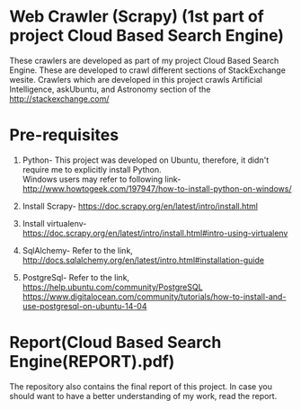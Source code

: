 # Web Crawler (Scrapy) (1st part of project Cloud Based Search Engine)

These crawlers are developed as part of my project Cloud Based Search Engine. These are developed to crawl different sections of StackExchange wesite. Crawlers which are developed in this project crawls Artificial Intelligence, askUbuntu, and Astronomy section of the http://stackexchange.com/

# Pre-requisites

1. Python- This project was developed on Ubuntu, therefore, it didn't require me to explicitly install Python.<br>
   Windows users may refer to following link- <br>
   http://www.howtogeek.com/197947/how-to-install-python-on-windows/
   
2. Install Scrapy- https://doc.scrapy.org/en/latest/intro/install.html <br>
3. Install virtualenv- https://doc.scrapy.org/en/latest/intro/install.html#intro-using-virtualenv <br>
4. SqlAlchemy- Refer to the link, http://docs.sqlalchemy.org/en/latest/intro.html#installation-guide <br>
5. PostgreSql- Refer to the link, https://help.ubuntu.com/community/PostgreSQL https://www.digitalocean.com/community/tutorials/how-to-install-and-use-postgresql-on-ubuntu-14-04 <br>

# Report(Cloud Based Search Engine(REPORT).pdf)
The repository also contains the final report of this project. In case you should want to have a better understanding of my work, read the report.
